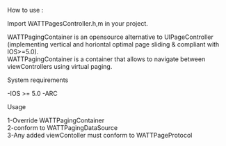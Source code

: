 How to use : 

Import WATTPagesController.h,m in your project.  

 WATTPagingContainer is an opensource alternative to UIPageController (implementing vertical and horiontal optimal page sliding & compliant with IOS>=5.0).  
 WATTPagingContainer  is a container that allows to navigate between viewControllers using virtual paging.
 
System requirements

 -IOS >= 5.0 
 -ARC
 
Usage 
 
 1-Override WATTPagingContainer  
 2-conform to WATTPagingDataSource  
 3-Any added viewContoller must conform to WATTPageProtocol  
